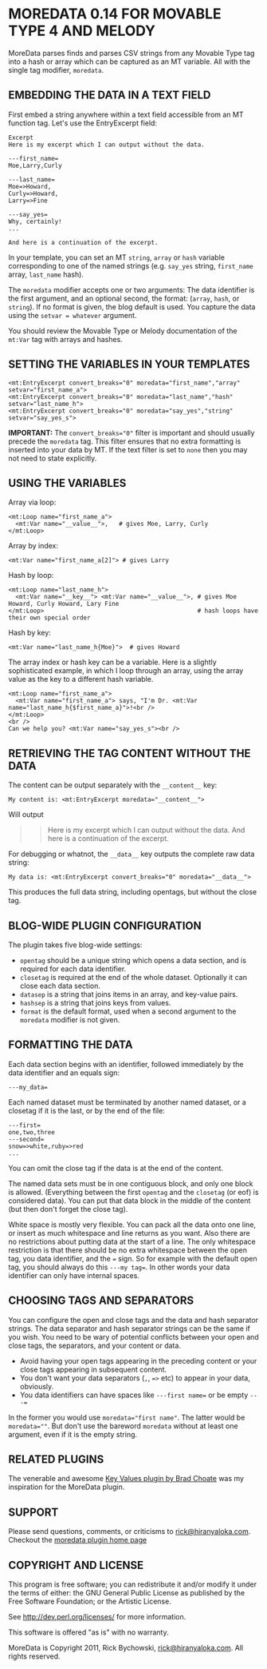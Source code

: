 # MOREDATA 0.14 FOR MOVABLE TYPE 4 AND MELODY #

MoreData parses finds and parses CSV strings from any Movable Type tag into a hash or array which can be captured as an MT variable. All with the single tag modifier, `moredata`.
   
## EMBEDDING THE DATA IN A TEXT FIELD ##

First embed a string anywhere within a text field accessible from an MT function tag. Let's use the EntryExcerpt field:

    Excerpt
    Here is my excerpt which I can output without the data.
    
    ---first_name=
    Moe,Larry,Curly
    
    ---last_name=
    Moe=>Howard,
    Curly=>Howard,
    Larry=>Fine
    
    ---say_yes=
    Why, certainly!
    ...
    
    And here is a continuation of the excerpt.
    
In your template, you can set an MT `string`, `array` or `hash` variable corresponding to one of the named strings (e.g. `say_yes` string, `first_name` array, `last_name` hash).

The `moredata` modifier accepts one or two arguments: The data identifier is the first argument, and an optional second, the format: (`array`, `hash`, or `string`). 
If no format is given, the blog default is used. You capture the data using the `setvar = whatever` argument.

You should review the Movable Type or Melody documentation of the `mt:Var` tag with arrays and hashes.

## SETTING THE VARIABLES IN YOUR TEMPLATES ##

    <mt:EntryExcerpt convert_breaks="0" moredata="first_name","array" setvar="first_name_a">
    <mt:EntryExcerpt convert_breaks="0" moredata="last_name","hash" setvar="last_name_h">
    <mt:EntryExcerpt convert_breaks="0" moredata="say_yes","string" setvar="say_yes_s">

__IMPORTANT:__ The `convert_breaks="0"` filter is important and should usually precede the `moredata` tag. This filter ensures that no extra formatting is inserted into your data by MT. If the text filter is set to `none` then you may not need to state explicitly.

## USING THE VARIABLES ##
Array via loop:

    <mt:Loop name="first_name_a">
      <mt:Var name="__value__">,   # gives Moe, Larry, Curly
    </mt:Loop>

Array by index:

    <mt:Var name="first_name_a[2]"> # gives Larry

Hash by loop:

    <mt:Loop name="last_name_h">
      <mt:Var name="__key__"> <mt:Var name="__value__">, # gives Moe Howard, Curly Howard, Lary Fine
    </mt:Loop>                                           # hash loops have their own special order

Hash by key:

    <mt:Var name="last_name_h{Moe}">  # gives Howard

The array index or hash key can be a variable. Here is a slightly sophisticated example, in which I loop through an array, using the array value as the key to a different hash variable.

    <mt:Loop name="first_name_a">
      <mt:Var name="first_name_a"> says, "I'm Dr. <mt:Var name="last_name_h{$first_name_a}">!<br />
    </mt:Loop>
    <br />
    Can we help you? <mt:Var name="say_yes_s"><br />


## RETRIEVING THE TAG CONTENT WITHOUT THE DATA ##
The content can be output separately with the `__content__` key:

    My content is: <mt:EntryExcerpt moredata="__content__">
    
Will output 

>> Here is my excerpt which I can output without the data. And here is a continuation of the excerpt.

For debugging or whatnot, the `__data__` key outputs the complete raw data string:

    My data is: <mt:EntryExcerpt convert_breaks="0" moredata="__data__">

This produces the full data string, including opentags, but without the close tag.

## BLOG-WIDE PLUGIN CONFIGURATION ##

The plugin takes five blog-wide settings:

- `opentag` should be a unique string which opens a data section, and is required for each data identifier.
- `closetag` is required at the end of the whole dataset. Optionally it can close each data section.
- `datasep` is a string that joins items in an array, and key-value pairs.
- `hashsep` is a string that joins keys from values.
- `format` is the default format, used when a second argument to the `moredata` modifier is not given.

## FORMATTING THE DATA ##

Each data section begins with an identifier, followed immediately by the data identifier and an equals sign:

    ---my_data=
    

Each named dataset must be terminated by another named dataset, or a closetag if it is the last, or by the end of the file:

    ---first=
    one,two,three
    ---second=
    snow=>white,ruby=>red
    ...
    
You can omit the close tag if the data is at the end of the content.
  
The named data sets must be in one contiguous block, and only one block is allowed.
(Everything between the first `opentag` and the `closetag` (or eof) is considered data).
You can put that data block in the middle of the content (but then don't forget the close tag).

White space is mostly very flexible. You can pack all the data onto one line, or insert as much whitespace and line returns as you want. Also there are no restrictions about putting data at the start of a line. The only whitespace restriction is that there should be no extra whitespace between the open tag, you data identifier, and the `=` sign. So for example with the default open tag, you should always do this `---my tag=`. In other words your data identifier can only have internal spaces.

## CHOOSING TAGS AND SEPARATORS ##
You can configure the open and close tags and the data and hash separator strings. The data separator and hash separator strings can be the same if you wish.
You need to be wary of potential conflicts between your open and close tags, the separators, and your content or data.

- Avoid having your open tags appearing in the preceding content or your close tags appearing in subsequent content.
- You don't want your data separators (`,`, `=>` etc) to appear in your data, obviously.
- You data identifiers can have spaces like `---first name=` or be empty `---=`

In the former you would use `moredata="first name"`. The latter would be `moredata=""`. But don't use the bareword `moredata` without at least one argument, even if it is the empty string.

##  RELATED PLUGINS ##
The venerable and awesome [Key Values plugin by Brad Choate](http://bradchoate.com/weblog/2002/07/27/keyvalues) was my inspiration for the MoreData plugin.

## SUPPORT ##
Please send questions, comments, or criticisms to rick@hiranyaloka.com. Checkout the [moredata plugin home page](http://hiranyaloka.com/website_design_encinitas/software/moredata-plugin-for-movable-type.html)

## COPYRIGHT AND LICENSE ##

This program is free software; you can redistribute it and/or modify it
under the terms of either: the GNU General Public License as published
by the Free Software Foundation; or the Artistic License.

See http://dev.perl.org/licenses/ for more information.

This software is offered "as is" with no warranty. 

MoreData is Copyright 2011, Rick Bychowski, rick@hiranyaloka.com.
All rights reserved.
